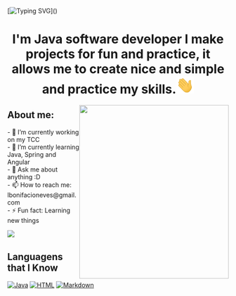 [![Typing SVG](https://readme-typing-svg.herokuapp.com/?font=Righteous&color=016EEA&size=60&center=true&vCenter=true&width=900&height=100&lines=Hello+%F0%9F%91%8B+My+Name+is+Leonardo.;I+Am+a+Java+Developer;Nice+to+Meet+You!!!)]()

<h1 align="center">I'm Java software developer
I make projects for fun and practice, it allows me to create nice and simple and practice my skills.<img src="https://raw.githubusercontent.com/ABSphreak/ABSphreak/master/gifs/Hi.gif" width="40px" /></h1>

<img align='right' src="https://media.giphy.com/media/M9gbBd9nbDrOTu1Mqx/giphy.gif" width="340" height="395">

<h2> About me: </h2>
- 🔭 I’m currently working on my TCC<br>
- 🌱 I’m currently learning Java, Spring and Angular <br>
- 💬 Ask me about anything :D <br>
- 📫 How to reach me: lbonifacioneves@gmail.com <br>
- ⚡ Fun fact: Learning new things <br>

<a href="https://app.dooboo.io/HwangTaehyun"><img src="https://server.dooboo.io/github-stats/LeonardoSnows" width="600" /></a>

<h2>Languagens that I Know</h2>

[![Java](https://img.shields.io/badge/Knows-Java-blue/?logo=Java&logoColor=warning&color=blue)](https://github.com/CodingAce123)
[![HTML](https://img.shields.io/badge/Knows-HTML-blue/?logo=html5&logoColor=warning&color=orange)](https://github.com/CodingAce123)
[![Markdown](https://img.shields.io/badge/Knows-MarkDown-FFF?logo=markdown)](https://github.com/CodingAce123)

